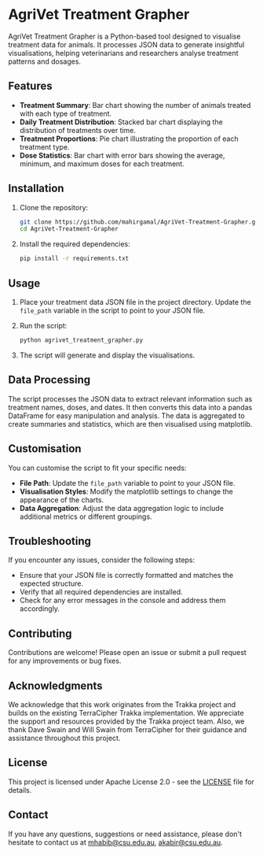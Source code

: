 # AgriVet Treatment Grapher

AgriVet Treatment Grapher is a Python-based tool designed to visualise treatment data for animals. It processes JSON data to generate insightful visualisations, helping veterinarians and researchers analyse treatment patterns and dosages.

## Features

- **Treatment Summary**: Bar chart showing the number of animals treated with each type of treatment.
- **Daily Treatment Distribution**: Stacked bar chart displaying the distribution of treatments over time.
- **Treatment Proportions**: Pie chart illustrating the proportion of each treatment type.
- **Dose Statistics**: Bar chart with error bars showing the average, minimum, and maximum doses for each treatment.

## Installation

1. Clone the repository:
    ```bash
    git clone https://github.com/mahirgamal/AgriVet-Treatment-Grapher.git
    cd AgriVet-Treatment-Grapher
    ```

2. Install the required dependencies:
    ```bash
    pip install -r requirements.txt
    ```

## Usage

1. Place your treatment data JSON file in the project directory. Update the `file_path` variable in the script to point to your JSON file.

2. Run the script:
    ```bash
    python agrivet_treatment_grapher.py
    ```

3. The script will generate and display the visualisations.

## Data Processing

The script processes the JSON data to extract relevant information such as treatment names, doses, and dates. It then converts this data into a pandas DataFrame for easy manipulation and analysis. The data is aggregated to create summaries and statistics, which are then visualised using matplotlib.

## Customisation

You can customise the script to fit your specific needs:
- **File Path**: Update the `file_path` variable to point to your JSON file.
- **Visualisation Styles**: Modify the matplotlib settings to change the appearance of the charts.
- **Data Aggregation**: Adjust the data aggregation logic to include additional metrics or different groupings.

## Troubleshooting

If you encounter any issues, consider the following steps:
- Ensure that your JSON file is correctly formatted and matches the expected structure.
- Verify that all required dependencies are installed.
- Check for any error messages in the console and address them accordingly.

## Contributing
Contributions are welcome! Please open an issue or submit a pull request for any improvements or bug fixes.

## Acknowledgments
We acknowledge that this work originates from the Trakka project and builds on the existing TerraCipher Trakka implementation. We appreciate the support and resources provided by the Trakka project team. Also, we thank Dave Swain and Will Swain from TerraCipher for their guidance and assistance throughout this project.


## License
This project is licensed under Apache License 2.0 - see the [LICENSE][lic] file for details.

## Contact
If you have any questions, suggestions or need assistance, please don't hesitate to contact us at mhabib@csu.edu.au, akabir@csu.edu.au.

[//]: #
  [lic]: <https://github.com/mahirgamal/AgriVet-Treatment-Grapher/blob/main/LICENSE>
